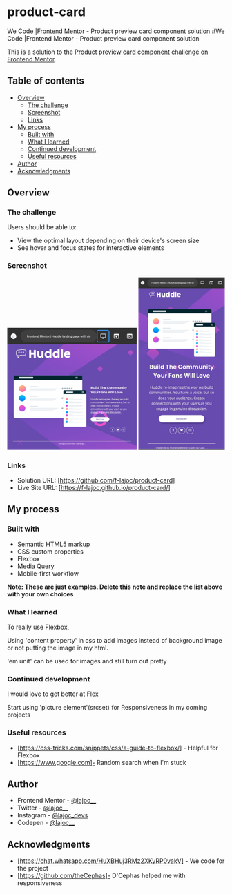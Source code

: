 # product-card
We Code |Frontend Mentor - Product preview card component solution
#We Code |Frontend Mentor - Product preview card component solution

This is a solution to the [Product preview card component challenge on Frontend Mentor](https://www.frontendmentor.io/challenges/product-preview-card-component-GO7UmttRfa).

## Table of contents

- [Overview](#overview)
  - [The challenge](#the-challenge)
  - [Screenshot](#screenshot)
  - [Links](#links)
- [My process](#my-process)
  - [Built with](#built-with)
  - [What I learned](#what-i-learned)
  - [Continued development](#continued-development)
  - [Useful resources](#useful-resources)
- [Author](#author)
- [Acknowledgments](#acknowledgments)

## Overview

### The challenge

Users should be able to:

- View the optimal layout depending on their device's screen size
- See hover and focus states for interactive elements

### Screenshot

<img src="screenshot/screenshot_desktop.jpg" width="300px">

<img src="screenshot/screenshot_mobile.jpg" width="200px">



### Links

- Solution URL: [https://github.com/f-lajoc/product-card] 
- Live Site URL: [https://f-lajoc.github.io/product-card/]

## My process

### Built with

- Semantic HTML5 markup
- CSS custom properties
- Flexbox
- Media Query
- Mobile-first workflow


**Note: These are just examples. Delete this note and replace the list above with your own choices**

### What I learned

To really use Flexbox,

Using 'content property' in css to add images instead of background image or not putting the image in my html.

'em unit' can be used for images and still turn out pretty

### Continued development

I would love to get better at Flex

Start using 'picture element'(srcset) for Responsiveness in my coming projects

### Useful resources

- [https://css-tricks.com/snippets/css/a-guide-to-flexbox/] - Helpful for Flexbox
- [https://www.google.com]- Random search when I'm stuck

## Author


- Frontend Mentor - [@lajoc__](https://www.frontendmentor.io/profile/lajoc__)
- Twitter - [@lajoc__](https://www.twitter.com/lajoc__)
- Instagram - [@lajoc_devs](https://www.instagram.com/lajoc_devs)
- Codepen - [@lajoc__](https://codepen.io/lajoc__/pen/bGvYWjR)

## Acknowledgments

- [https://chat.whatsapp.com/HuXBHuj3RMz2XKyRP0vakV] - We code for the project
- [https://github.com/theCephas]- D'Cephas helped me with responsiveness
